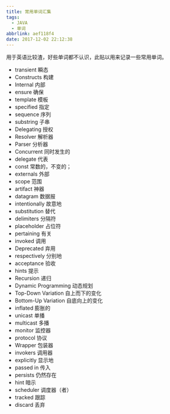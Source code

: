 ```yaml
---
title: 常用单词汇集
tags:
  - JAVA
  - 单词
abbrlink: aef118f4
date: 2017-12-02 22:12:38
---
```

用于英语比较渣，好些单词都不认识，此贴以用来记录一些常用单词。
<!-- more -->
- transient  瞬态
- Constructs  构建
- Internal  内部
- ensure   确保
- template  模板
- specified  指定
- sequence  序列
- substring  子串
- Delegating 授权
- Resolver 解析器
- Parser  分析器
- Concurrent  同时发生的
- delegate  代表
- const 常数的，不变的；
- externals   外部
- scope   范围
- artifact   神器
- datagram  数据报
- intentionally   故意地
- substitution 替代
- delimiters   分隔符
- placeholder  占位符
- pertaining 有关
- invoked 调用
- Deprecated 弃用
- respectively  分别地
- acceptance  验收
- hints 提示
- Recursion  递归
- Dynamic Programming   动态规划
- Top-Down Variation  自上而下的变化
- Bottom-Up Variation  自底向上的变化
- inflated  膨胀的
- unicast   单播
- multicast   多播
- monitor   监控器
- protocol  协议
- Wrapper 包装器
- invokers 调用器
- explicitly 显示地
- passed in  传入
- persists   仍然存在
- hint    暗示
- scheduler  调度器（者）
- tracked    跟踪
- discard   丢弃
